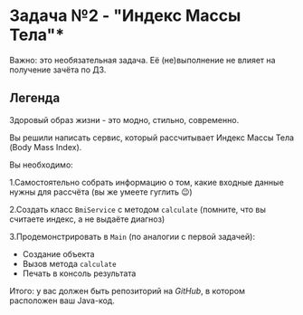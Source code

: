 # Задача №2 - "Индекс Массы Тела"* #
Важно: это необязательная задача. Её (не)выполнение не влияет на получение зачёта по ДЗ\.

## Легенда ##
Здоровый образ жизни - это модно, стильно, современно\.

Вы решили написать сервис, который рассчитывает Индекс Массы Тела \(Body Mass Index\)\.

Вы необходимо:

1.Самостоятельно собрать информацию о том, какие входные данные нужны для рассчёта \(вы же умеете гуглить 😉\)

2.Создать класс `BmiService` с методом `calculate` \(помните, что вы считаете индекс, а не выдаёте диагноз\)

3.Продемонстрировать в `Main` \(по аналогии с первой задачей\):

- Создание объекта
- Вызов метода `calculate`
- Печать в консоль результата

Итого: у вас должен быть репозиторий на *GitHub*, в котором расположен ваш Java-код\.